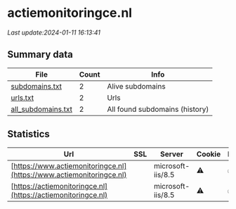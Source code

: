 # actiemonitoringce.nl
*Last update:2024-01-11 16:13:41*
## Summary data
| File       | Count | Info |
|------------|-------|------|
|[subdomains.txt](/data/actiemonitoringce/subdomains.txt)|2|Alive subdomains|
|[urls.txt](/data/actiemonitoringce/urls.txt)|2|Urls|
|[all_subdomains.txt](/data/actiemonitoringce/all_subdomains.txt)|2|All found subdomains (history)|
## Statistics
| Url | SSL | Server | Cookie | HSTS | CSP | XFO | XXP | RP | Tech |
|------------|-------|------|------|------|------|------|------|------|------|
|[https://www.actiemonitoringce.nl](https://www.actiemonitoringce.nl)| |microsoft-iis/8.5|:warning: |:white_check_mark: | | | | |:white_check_mark: | |Bootstrap HSTS IIS:8...| |
|[https://actiemonitoringce.nl](https://actiemonitoringce.nl)| |microsoft-iis/8.5|:warning: |:white_check_mark: | | | | |:white_check_mark: | |Bootstrap HSTS IIS:8...| |